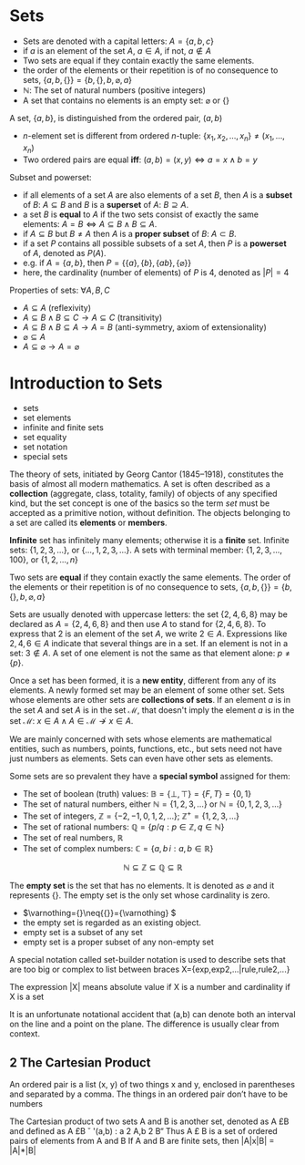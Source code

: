 # Sets

- Sets are denoted with a capital letters: $A=\{a,b,c\}$
- if $a$ is an element of the set $A$, $a \in A$, if not, $a \notin A$
- Two sets are equal if they contain exactly the same elements.
- the order of the elements or their repetition is of no consequence to sets, $\{a,b,\{\}\}=\{b,\{\},b,\varnothing,a\}$
- $\mathbb{N}$: The set of natural numbers (positive integers)
- A set that contains no elements is an empty set: $\varnothing$ or $\{\}$



A set, $\{a,b\}$, is distinguished from the ordered pair, $(a,b)$
- $n$-element set is different from ordered $n$-tuple: $\{x_1, x_2,\dots,x_n\} \neq (x_1,\dots, x_n)$
- Two ordered pairs are equal __iff__: $(a,b) = (x,y) \iff a=x \land b = y$



Subset and powerset:
- if all elements of a set $A$ are also elements of a set $B$, then $A$ is a __subset__ of $B$: $A \subseteq B$ and $B$ is a __superset__ of $A$: $B \supseteq A$.
- a set $B$ is __equal__ to $A$ if the two sets consist of exactly the same elements: $A = B \iff A \subseteq B \land B \subseteq A$.
- if $A \subseteq B$ but $B \neq A$ then $A$ is a __proper subset__ of $B$: $A \subset B$.
- if a set $P$ contains all possible subsets of a set $A$, then $P$ is a __powerset__ of $A$, denoted as $P(A)$.
- e.g. if $A=\{a,b\}$, then $P=\{\{a\},\{b\},\{ab\},\{\varnothing\}\}$
- here, the cardinality (number of elements) of $P$ is 4, denoted as $|P|=4$


Properties of sets: $\forall A,B,C$
- $A \subseteq A$ (reflexivity)
- $A \subseteq B \land B \subseteq C \rightarrow A \subseteq C$  (transitivity)
- $A \subseteq B \land B \subseteq A \rightarrow A=B$ (anti-symmetry, axiom of extensionality)
- $\varnothing \subseteq A$
- $A\subseteq \varnothing \rightarrow A=\varnothing$


# Introduction to Sets

- sets
- set elements
- infinite and finite sets
- set equality
- set notation
- special sets


The theory of sets, initiated by Georg Cantor (1845–1918), constitutes the basis of almost all modern mathematics. A set is often described as a __collection__ (aggregate, class, totality, family) of objects of any specified kind, but the set concept is one of the basics so the term _set_ must be accepted as a primitive notion, without definition. The objects belonging to a set are called its __elements__ or __members__.

__Infinite__ set has infinitely many elements; otherwise it is a __finite__ set. Infinite sets: $\{1,2,3,\dots\}$, or $\{\dots,1,2,3,\dots\}$. A sets with terminal member: $\{1,2,3, \dots,100\}$, or $\{1,2,\dots,n\}$

Two sets are __equal__ if they contain exactly the same elements. The order of the elements or their repetition is of no consequence to sets, $\{a,b,\{\}\}=\{b,\{\},b,\varnothing,a\}$

Sets are usually denoted with uppercase letters: the set $\{2,4,6,8\}$ may be declared as $A=\{2,4,6,8\}$ and then use $A$ to stand for $\{2,4,6,8\}$. To express that $2$ is an element of the set $A$, we write $2 \in A$. Expressions like $2,4,6 \in A$ indicate that several things are in a set. If an element is not in a set: $3 \notin A$. A set of one element is not the same as that element alone: $p \neq \{p\}$.

Once a set has been formed, it is a __new entity__, different from any of its elements. A newly formed set may be an element of some other set. Sets whose elements are other sets are __collections of sets__. If an element $a$ is in the set $A$ and set $A$ is in the set $\mathscr{M}$, that doesn't imply the element $a$ is in the set $\mathscr{M}$: $x \in A \land A \in \mathscr{M} \not \rightarrow x \in A$.

We are mainly concerned with sets whose elements are mathematical entities, such as numbers, points, functions, etc., but sets need not have just numbers as elements. Sets can even have other sets as elements.

Some sets are so prevalent they have a __special symbol__ assigned for them:
- The set of boolean (truth) values: $\mathbb{B}=\{\bot,\top\}=\{F,T\}=\{0,1\}$
- The set of natural numbers, either $\mathbb{N}=\{1,2,3,\dots\}$ or $\mathbb{N}=\{0,1,2,3,\dots\}$
- The set of integers, $\mathbb{Z}=\{-2,-1,0,1,2,\dots\}$; $\mathbb{Z^+}=\{1,2,3,\dots\}$
- The set of rational numbers: $\mathbb{Q}=\{p/q : p \in\mathbb{Z}, q\in \mathbb{N}\}$
- The set of real numbers, $\mathbb{R}$
- The set of complex numbers: $\mathbb{C}=\{a,b\,i:a,b\in\mathbb{R}\}$

$$
\mathbb{N}\subseteq \mathbb{Z}\subseteq \mathbb{Q}\subseteq \mathbb{R}
$$

The __empty set__ is the set that has no elements. It is denoted as $\varnothing$ and it represents $\{\}$. The empty set is the only set whose cardinality is zero.


- $\varnothing=\{\}\neq\{\{\}\}=\{\varnothing\} $
- the empty set is regarded as an existing object.
- empty set is a subset of any set
- empty set is a proper subset of any non-empty set





A special notation called set-builder notation is used to describe sets that are too big or complex to list between braces X={exp,exp2,...|rule,rule2,...}

The expression |X| means absolute value if X is a number and cardinality if X is a set

It is an unfortunate notational accident that (a,b) can denote both an interval on the line and a point on the plane. The difference is usually clear from context.


## 2 The Cartesian Product

An ordered pair is a list (x, y) of two things x and y,
enclosed in parentheses and separated by a comma.  The things in an ordered
pair don’t have to be numbers

The Cartesian product of two sets A and B is another
set, denoted as A £B and defined as A £B ˘ '(a,b) : a 2 A,b 2 B“
Thus A £ B is a set of ordered pairs of elements from A and B
If A and B are finite sets, then |A|x|B| = |A|*|B|